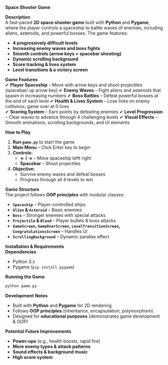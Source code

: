 **Space Shooter Game**  

**Description**  
A fast-paced **2D space shooter game** built with **Python** and **Pygame**, where the player controls a spaceship to battle waves of enemies, including aliens, asteroids, and powerful bosses. The game features:  
- **4 progressively difficult levels**  
- **Increasing enemy waves and boss fights**  
- **Smooth controls (arrow keys + spacebar shooting)**  
- **Dynamic scrolling background**  
- **Score tracking & lives system**  
- **Level transitions & a victory screen**  

**Game Features**  
✔ **Player Spaceship** – Move with arrow keys and shoot projectiles (spacebar/ up arrow key) 
✔ **Enemy Waves** – Fight aliens and asteroids that spawn in increasing numbers
✔ **Boss Battles** – Defeat powerful bosses at the end of each level
✔ **Health & Lives System** – Lose lives on enemy collisions; game over at 0 lives  
✔ **Scoring System** – Earn points by defeating enemies 
✔ **Level Progression** – Clear waves to advance through 4 challenging levels
✔ **Visual Effects** – Smooth animations, scrolling backgrounds, and UI elements

**How to Play**  
1. **Run `game.py`** to start the game
2. **Main Menu** – Click Enter key to begin
3. **Controls:**  
   - **← / →** – Move spaceship leftt right  
   - **Spacebar** – Shoot projectiles  
4. **Objective:**  
   - Survive enemy waves and defeat bosses
   - Progress through all 4 levels to win

**Game Structure**  
The project follows **OOP principles** with modular classes:  
- **`Spaceship`** – Player-controlled ships
- **`Alien` & `Asteroid`** – Basic enemies
- **`Boss`** – Stronger enemies with special attacks
- **`Projectile` & `Blood`** – Player bullets & boss attacks 
- **`GameScreen`, `GameOverScreen`, `LevelTransitionScreen`, `CongratulationsScreen`** – Handles UI
- **`ScrollingBackground`** – Dynamic parallax effect

**Installation & Requirements**  
 **Dependencies**  
- Python 3.x  
- Pygame (`pip install pygame`)  

 **Running the Game**  
```sh
python game.py
```

 **Development Notes**  
- Built with **Python** and **Pygame** for 2D rendering
- Follows **OOP principles** (inheritance, encapsulation, polymorphism)
- Designed for **educational purposes** (demonstrates game development & OOP)

**Potential Future Improvements**  
- **Power-ups** (e.g., health boosts, rapid fire) 
- **More enemy types & attack patterns**  
- **Sound effects & background music**
- **High score system**

